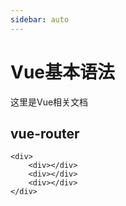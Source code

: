 ```yaml
---
sidebar: auto
---
```


# Vue基本语法
这里是Vue相关文档

## vue-router
```
<div>   
    <div></div>
    <div></div>
    <div></div>
</div>
```